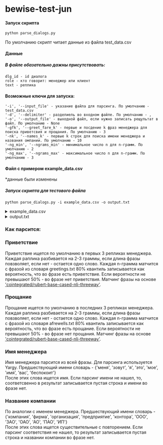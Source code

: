 # bewise-test-jun
 
#### Запуск скрипта ####
    python parse_dialogs.py
 
По умолчанию скрипт читает данные из файла test_data.csv

#### Данные ####
##### В файле обазательно дажны присутствовать: #####
    dlg_id - id диалога
    role - кто говорит: менеджер или клиент
    text - реплика

#### Возможные ключи для запуска: ####
	'-i', '--input_file' - указание файла для парсинга. По умолчанию - test_data.csv
	'-d', '--delimiter' - разделиель во входном файле. По умолчанию - ,
	'-o', '--output_file' - выходной файл, если нужно записать рещультат в файл. По умолчанию - None
	'-gfk', '--greet_fare_k' - первые и посдение k фраз менеджера для поиска приветсвия и прощания. По умолчанию - 3
	'-nk', '--names_k' - первые k строк для поиска имени менеджера и названия омпании. По умолчанию - 10
	'-ng_min', '--ngrams_min' - минимальное число n для n-грамм. По умолчанию - 2
	'-ng_max', '--ngrams_max' - максимальное число n для n-грамм. По умолчанию - 3
    
#### Файл с примером example_data.csv ####
\*данные были изменены
##### Запуск скрипта для тестового файла #####
	python parse_dialogs.py -i example_data.csv -o output.txt

<details>
    <summary>example_data.csv</summary>
    dlg_id,line_n,role,text  <br />
	0,0,client,Алло  <br />
	0,1,manager,Привет  <br />
	0,2,client,Добрый день  <br />
	0,3,manager,Меня зовут анатолий это компания неожиданность вам точно сейчас что то нужно  <br />
	0,4,client,Отстаньте  <br />
	0,5,manager,Прощайте  <br />
</details>
<details>
    <summary>output.txt</summary>
    Диалог № 0.  <br />
	Менеджер поздоровался тут: "Привет"  <br />
	Менеджер представился тут: "Меня зовут анатолий это компания неожиданность вам точно сейчас что то нужно"  <br />
	Менеджера зовут: "Анатолий"  <br />
	Менеджер из компании: "Неожиданность"  <br />
	Менеджер попрощался тут: "Прощайте"  <br />
	Менеджер поздоровался и попрощался.  <br />
</details>

### Как парсится: ###
### Приветствие ###
Приветствие ищется по умолчанию в первых 3 репликах менеджера. Каждая раплика разбивается на 2-3 граммы, если длина фразы повзволяет, если нет - остается одно слово.
Каждая n-грамма матчится с фразой из словаря greetings.txt
80% квантиль записывается как вероятность, что во фразе есть приветствие. Если вероятности не превышают 50% - во фразе нет приветствия.
Матчинг фразы на основе ['cointegrated/rubert-base-cased-nli-threeway'](https://huggingface.co/cointegrated/rubert-base-cased-nli-threeway).
### Прощание ###
Прощание ищется по умолчанию в последних 3 репликах менеджера. Каждая раплика разбивается на 2-3 граммы, если длина фразы повзволяет, если нет - остается одно слово.
Каждая n-грамма матчится с фразой из словаря afrewells.txt
80% квантиль записывается как вероятность, что во фразе есть прощание. Если вероятности не превышают 50% - во фразе нет прощания.
Матчинг фразы на основе ['cointegrated/rubert-base-cased-nli-threeway'](https://huggingface.co/cointegrated/rubert-base-cased-nli-threeway).
### Имя менеджера ###
Имя менеджера парсится из всей фразы. Для парсинга используется Yargy. Предшествующий имени словарь - {'меня', 'зовут', 'я', 'это', 'мое', 'имя', 'вас', 'беспокоит'}  \
После этих слова ищется имя. Если парсинг имени не нашел, то, соответсвенно в результат записывается пустая строка и имени во фразе нет.
### Название компании ###
По аналогии с именем менеджера. Предшествующий имени словарь - {'компания', 'фирма', 'организация', 'предприятие', 'контора', 'ООО', 'ЗАО', 'ОАО', 'АО', 'ПАО', 'ИП'}  \
После этих слова ищется существительные с повторением. Если парсинг соответствия не нашел, то результат записывается пустая строка и названии компании во фразе нет.